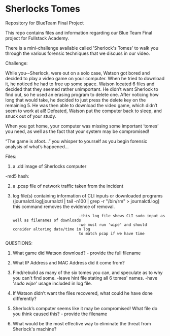 # Sherlocks Tomes
Repository for BlueTeam Final Project


This repo contains files and information regarding our Blue Team Final project for Fullstack Academy.

There is a mini-challenge available called 'Sherlock's Tomes' to walk you through the various forensic techniques that we discuss in our video.


Challenge:

While you--Sherlock, were out on a solo case, Watson got bored and decided to play a video game on your computer. When he tried to download it, he noticed he had to free up some space. Watson located 6 files and decided that they seemed rather unimportant. He didn’t want Sherlock to find out, so he used an erasing program to delete one. After noticing how long that would take, he decided to just press the delete key on the remaining 5. He was then able to download the video game, which didn’t seem to work at all! Defeated, Watson put the computer back to sleep, and snuck out of your study.

When you got home, your computer was missing some important ‘tomes’ you need, as well as the fact that your system may be compromised!

“The game is afoot…” you whisper to yourself as you begin forensic analysis of what’s happened…

Files:
1. a .dd image of Sherlocks computer

  -md5 hash:

2. a .pcap file of network traffic taken from the incident

3. log file(s) containing information of CLI inputs or downloaded programs (journalctl.log[journalctl | tail -n100 | grep -r "/bin/rm" > journalctl.log] this command removes the evidence of removal.


									-this log file shows CLI sudo input as well as filenames of downloads
									-we must run 'wipe' and should consider altering date/time in log
									to match pcap if we have time




QUESTIONS:
1. What game did Watson download? - provide the full filename 

2. What IP Address and MAC Address did it come from?

3. Find/rebuild as many of the six tomes you can, and speculate as to why you can't find some.
	-leave hint file stating all 6 tomes' names.
	-have '_sudo wipe_' usage included in log file.

4. If Watson didn’t want the files recovered, what could he have done differently?

5. Sherlock’s computer seems like it may be compromised! What file do you think caused this? - provide the filename

6. What would be the most effective way to eliminate the threat from Sherlock's machine?

